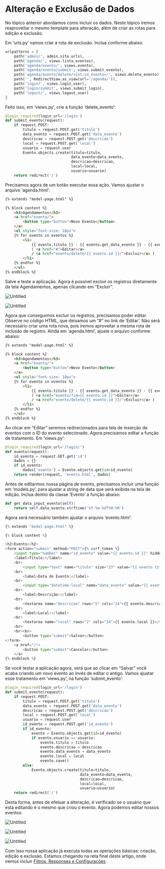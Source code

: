 # Alteração e Exclusão de Dados

No tópico anterior abordamos como incluir os dados. Neste tópico iremos reaproveitar o mesmo template para alteração, além de criar as rotas para edição e exclusão.

Em ‘urls.py’ vamos criar a rota de exclusão. Inclua conforme abaixo:

```python
urlpatterns = [
    path('admin/', admin.site.urls),
    path('agenda/', views.lista_eventos),
    path('agenda/evento/', views.evento),
    path('agenda/evento/submit', views.submit_evento),
    path('agenda/evento/delete/<int:id_evento>/', views.delete_evento),
    path('', RedirectView.as_view(url='/agenda/')),
    path('login/', views.login_user),
    path('login/submit', views.submit_login),
    path('logout/', views.logout_user)
]
```

Feito isso, em ‘views.py’, crie a função ‘delete_evento’:

```python
@login_required(login_url='/login')
def submit_evento(request):
    if request.POST:
        titulo = request.POST.get('titulo')
        data_evento = request.POST.get('data_evento')
        descricao = request.POST.get('descricao')
        local = request.POST.get('local')
        usuario = request.user
        Evento.objects.create(titulo=titulo,
                              data_evento=data_evento,
                              descricao=descricao,
                              local=local,
                              usuario=usuario)
    return redirect('/')
```

Precisamos agora de um botão executar essa ação. Vamos ajustar o arquivo ‘agenda.html’:

```html
{% extends "model-page.html" %}

{% block content %}
    <h3>Agendamentos</h3>
    <a href="evento/">
        <button type="button">Novo Evento</button>
    </a>
    <ul style="font-size: 18px">
    {% for evento in eventos %}
        <li>
            {{ evento.titulo }} - {{ evento.get_data_evento }} - {{ evento.local }}
            ( <a href="#">Editar</a>
            / <a href="evento/delete/{{ evento.id }}/">Excluir</a> )
        </li>
    {% endfor %}
    </ul>
{% endblock %}
```

Salve e teste a aplicação. Agora é possível excluir os registros diretamente da tela Agendamentos, apenas clicando em “Excluir”.

![Untitled](Images/06_images/Untitled.png)

![Untitled](Images/06_images/Untitled%201.png)

Agora que conseguimos excluir os registros, precisamos poder editar. Observe no código HTML, que deixamos um “#” no link de ‘Editar’. Não será necessário criar uma rota nova, pois iremos aproveitar a mesma rota de inclusão de registro. Ainda em ‘agenda.html’, ajuste o arquivo conforme abaixo:

```html
{% extends "model-page.html" %}

{% block content %}
    <h3>Agendamentos</h3>
    <a href="evento/">
        <button type="button">Novo Evento</button>
    </a>
    <ul style="font-size: 18px">
    {% for evento in eventos %}
        <li>
            {{ evento.titulo }} - {{ evento.get_data_evento }} - {{ evento.local }}
            ( <a href="evento/?id={{ evento.id }}">Editar</a>
            / <a href="evento/delete/{{ evento.id }}/">Excluir</a> )
        </li>
    {% endfor %}
    </ul>
{% endblock %}
```

Ao clicar em “Editar” seremos redirecionados para tela de inserção de eventos com o ID do evento selecionado. Agora precisamos editar a função de tratamento. Em ‘views.py’:

```python
@login_required(login_url='/login/')
def evento(request):
    id_evento = request.GET.get('id')
    dados = {}
    if id_evento:
        dados['evento'] = Evento.objects.get(id=id_evento)
    return render(request, 'evento.html', dados)
```

Antes de editarmos nossa página de evento, precisamos incluir uma função em ‘models.py’, para ajustar a string de data que será exibida na tela de edição. Inclua dentro da classe ‘Evento’ a função abaixo:

```python
def get_data_input_evento(self):
    return self.data_evento.strftime('%Y-%m-%dT%H:%M')
```

Agora será necessário também ajustar o arquivo ‘evento.html’:

```python
{% extends "model-page.html" %}

{% block content %}

<h2>Evento</h2>
<form action="submit" method="POST">{% csrf_token %}
    <input type="number" name="id_evento" value="{{ evento.id }}" hidden>
    <label>Título:</label>
    <br>
        <input type="text" name="titulo" size="23" value="{{ evento.titulo }}">
    <br>
        <label>Data do Evento:</label>
    <br>
        <input type="datetime-local" name="data_evento" value="{{ evento.get_data_input_evento }}">
    <br>
        <label>Descrição:</label>
    <br>
        <textarea name="descricao" rows="5" cols="24">{{ evento.descricao }}</textarea>
    <br>
        <label>Local:</label>
    <br>
        <textarea name="local" rows="2" cols="24">{{ evento.local }}</textarea>
    <br>
    <br><br>
        <button type="submit">Salvar</button>
</form>
    <a href="/">
        <button type="submit">Cancelar</button>
    </a>
{% endblock %}
```

Se você testar a aplicação agora, verá que ao clicar em “Salvar” você acaba criando um novo evento ao invés de editar o antigo. Vamos ajustar esse tratamento em ‘views.py’, na função ‘submit_evento’:

```python
@login_required(login_url='/login')
def submit_evento(request):
    if request.POST:
        titulo = request.POST.get('titulo')
        data_evento = request.POST.get('data_evento')
        descricao = request.POST.get('descricao')
        local = request.POST.get('local')
        usuario = request.user
        id_evento = request.POST.get('id_evento')
        if id_evento:
            evento = Evento.objects.get(id=id_evento)
            if evento.usuario == usuario:
                evento.titulo = titulo
                evento.descricao = descricao
                evento.data_evento = data_evento
                evento.local = local
                evento.save()
        else:
            Evento.objects.create(titulo=titulo,
                                  data_evento=data_evento,
                                  descricao=descricao,
                                  local=local,
                                  usuario=usuario)
    return redirect('/')
```

Desta forma, antes de efetuar a alteração, é verificado se o usuário que está editando é o mesmo que criou o evento. Agora podemos editar nossos eventos:

![Untitled](Images/06_images/Untitled%202.png)

![Untitled](Images/06_images/Untitled%203.png)

![Untitled](Images/06_images/Untitled%204.png)

Com isso nossa aplicação já executa todas as operações básicas: criação, edição e exclusão. Estamos chegando na reta final deste artigo, onde iremos incluir [Filtros, Responses e Configurações](07_filter_response.md)